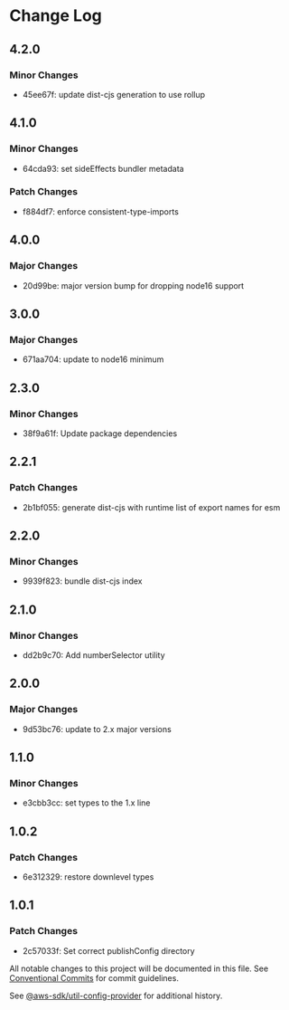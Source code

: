 # Change Log

## 4.2.0

### Minor Changes

- 45ee67f: update dist-cjs generation to use rollup

## 4.1.0

### Minor Changes

- 64cda93: set sideEffects bundler metadata

### Patch Changes

- f884df7: enforce consistent-type-imports

## 4.0.0

### Major Changes

- 20d99be: major version bump for dropping node16 support

## 3.0.0

### Major Changes

- 671aa704: update to node16 minimum

## 2.3.0

### Minor Changes

- 38f9a61f: Update package dependencies

## 2.2.1

### Patch Changes

- 2b1bf055: generate dist-cjs with runtime list of export names for esm

## 2.2.0

### Minor Changes

- 9939f823: bundle dist-cjs index

## 2.1.0

### Minor Changes

- dd2b9c70: Add numberSelector utility

## 2.0.0

### Major Changes

- 9d53bc76: update to 2.x major versions

## 1.1.0

### Minor Changes

- e3cbb3cc: set types to the 1.x line

## 1.0.2

### Patch Changes

- 6e312329: restore downlevel types

## 1.0.1

### Patch Changes

- 2c57033f: Set correct publishConfig directory

All notable changes to this project will be documented in this file.
See [Conventional Commits](https://conventionalcommits.org) for commit guidelines.

See [@aws-sdk/util-config-provider](https://github.com/aws/aws-sdk-js-v3/blob/main/packages/util-config-provider/CHANGELOG.md) for additional history.
